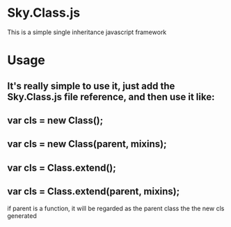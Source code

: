 # Sky.Class.js
This is a simple single inheritance javascript framework
# Usage
It's really simple to use it, just add the Sky.Class.js file reference, and then use it like:
--------
var cls = new Class();
--------
var cls = new Class(parent, mixins);
--------
var cls = Class.extend();
--------
var cls = Class.extend(parent, mixins);
--------
if parent is a function, it will be regarded as the parent class the the new cls generated
